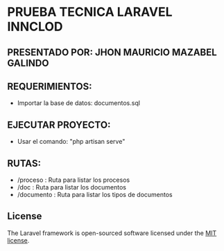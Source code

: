 # PRUEBA TECNICA LARAVEL INNCLOD
## PRESENTADO POR: JHON MAURICIO MAZABEL GALINDO 
##

## REQUERIMIENTOS:
- Importar la base de datos: documentos.sql

## EJECUTAR PROYECTO:
-  Usar el comando: "php artisan serve"

## RUTAS:
- /proceso : Ruta para listar los procesos
- /doc : Ruta para listar los documentos
- /documento : Ruta para listar los tipos de documentos

## License
The Laravel framework is open-sourced software licensed under the [MIT license](https://opensource.org/licenses/MIT).
